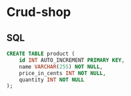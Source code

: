 # Crud-shop


## SQL

```sql
CREATE TABLE product (
    id INT AUTO_INCREMENT PRIMARY KEY,
    name VARCHAR(255) NOT NULL,
    price_in_cents INT NOT NULL,
    quantity INT NOT NULL
);

```